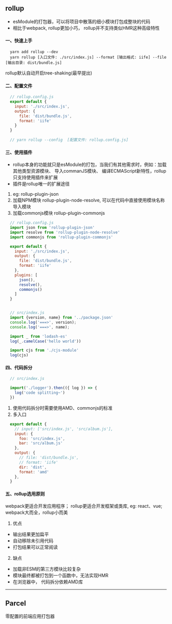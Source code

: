 ## rollup
- esModule的打包器，可以将项目中散落的细小模块打包成整块的代码
- 相比于webpack, rollup更加小巧， rollup并不支持类似HMR这种高级特性


#### 一、快速上手
```shell
  yarn add rollup --dev
  yarn rollup [入口文件: ./src/index.js] --format [输出格式: iife] --file [输出目录: dist/bundle.js]
```
rollup默认自动开启tree-shaking(最早提出)


#### 二、配置文件
```js
  // rollup.config.js
  export default {
    input: './src/index.js',
    output: {
      file: 'dist/bundle.js',
      format: 'iife'
    }
  }
  
  // yarn rollup --config  [配置文件: rollup.config.js]  
```


#### 三、使用插件
- rollup本身的功能就只是esModule的打包，当我们有其他需求时，例如：加载其他类型资源模块、 导入commanJS模块、 编译ECMAScript新特性，rollup只支持使用插件来扩展
- 插件是rollup唯一的扩展途径

1. eg: rollup-plugin-json
2. 加载NPM模块 rollup-plugin-node-resolve, 可以在代码中直接使用模块名称导入模块
3. 加载commonjs模块 rollup-plugin-commonjs
```js
  // rollup.config.js
  import json from 'rollup-plugin-json'
  import resolve from 'rollup-plugin-node-resolve'
  import commonjs from 'rollup-plugin-commonjs'

  export default {
    input: './src/index.js',
    output: {
      file: 'dist/bundle.js',
      format: 'iife'
    },
    plugins: [
      json(),
      resolve(),
      commonjs()
    ]
  }


  // src/index.js
  import {version, name} from '../package.json'
  console.log('===>', version);
  console.log('===>', name);

  import _ from 'lodash-es'
  log(_.camelCase('hello world'))

  import cjs from './cjs-module'
  log(cjs)


```




#### 四、代码拆分
```js
  // src/index.js

  import('./logger').then(({ log }) => {
    log('code splitting~')
  })
```
1. 使用代码拆分时需要使用AMD、commonjs的标准
2. 多入口
```js
  export default {
    // input: ['src/index.js', 'src/album.js'],
    input: {
      foo: 'src/index.js',
      bar: 'src/album.js'
    },
    output: {
      // file: 'dist/bundle.js',
      // format: 'iife'
      dir: 'dist',
      format: 'amd'
    },
  }
```



#### 五、rollup选用原则
webpack更适合开发应用程序； rollup更适合开发框架或类库, eg: react、vue; webpack大而全，rollup小而美
1. 优点
  - 输出结果更加扁平
  - 自动移除未引用代码
  - 打包结果可以正常阅读
2. 缺点
  - 加载非ESM的第三方模块比较复杂
  - 模块最终都被打包到一个函数中，无法实现HMR
  - 在浏览器中， 代码拆分依赖AMD库





* * *

## Parcel
零配置的前端应用打包器